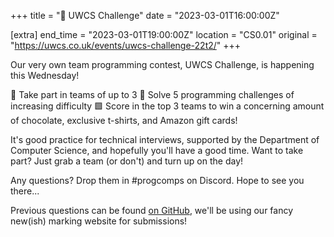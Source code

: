 +++
title = "🧠 UWCS Challenge"
date = "2023-03-01T16:00:00Z"

[extra]
end_time = "2023-03-01T19:00:00Z"
location = "CS0.01"
original = "https://uwcs.co.uk/events/uwcs-challenge-22t2/"
+++

Our very own team programming contest, UWCS Challenge, is happening this Wednesday!

🔵 Take part in teams of up to 3
🔺 Solve 5 programming challenges of increasing difficulty
🟩 Score in the top 3 teams to win a concerning amount of chocolate, exclusive t-shirts, and Amazon gift cards!

It's good practice for technical interviews, supported by the Department of Computer Science, and hopefully you'll have a good time. Want to take part? Just grab a team (or don't) and turn up on the day!

Any questions? Drop them in #progcomps on Discord. Hope to see you there... 

Previous questions can be found [on GitHub](https://github.com/UWCS/progcomps/releases/tag/v1.1.0), we'll be using our fancy new(ish) marking website for submissions!
